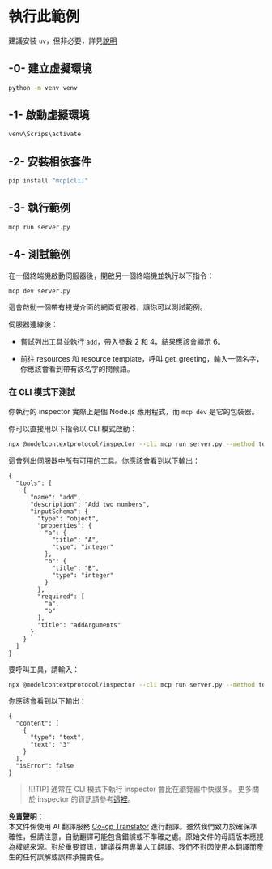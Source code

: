 <!--
CO_OP_TRANSLATOR_METADATA:
{
  "original_hash": "d0f0d7012325b286e4a717791b23ae7e",
  "translation_date": "2025-07-13T17:58:27+00:00",
  "source_file": "03-GettingStarted/01-first-server/solution/python/README.md",
  "language_code": "mo"
}
-->
# 執行此範例

建議安裝 `uv`，但非必要，詳見[說明](https://docs.astral.sh/uv/#highlights)

## -0- 建立虛擬環境

```bash
python -m venv venv
```

## -1- 啟動虛擬環境

```bash
venv\Scrips\activate
```

## -2- 安裝相依套件

```bash
pip install "mcp[cli]"
```

## -3- 執行範例

```bash
mcp run server.py
```

## -4- 測試範例

在一個終端機啟動伺服器後，開啟另一個終端機並執行以下指令：

```bash
mcp dev server.py
```

這會啟動一個帶有視覺介面的網頁伺服器，讓你可以測試範例。

伺服器連線後：

- 嘗試列出工具並執行 `add`，帶入參數 2 和 4，結果應該會顯示 6。

- 前往 resources 和 resource template，呼叫 get_greeting，輸入一個名字，你應該會看到帶有該名字的問候語。

### 在 CLI 模式下測試

你執行的 inspector 實際上是個 Node.js 應用程式，而 `mcp dev` 是它的包裝器。

你可以直接用以下指令以 CLI 模式啟動：

```bash
npx @modelcontextprotocol/inspector --cli mcp run server.py --method tools/list
```

這會列出伺服器中所有可用的工具。你應該會看到以下輸出：

```text
{
  "tools": [
    {
      "name": "add",
      "description": "Add two numbers",
      "inputSchema": {
        "type": "object",
        "properties": {
          "a": {
            "title": "A",
            "type": "integer"
          },
          "b": {
            "title": "B",
            "type": "integer"
          }
        },
        "required": [
          "a",
          "b"
        ],
        "title": "addArguments"
      }
    }
  ]
}
```

要呼叫工具，請輸入：

```bash
npx @modelcontextprotocol/inspector --cli mcp run server.py --method tools/call --tool-name add --tool-arg a=1 --tool-arg b=2
```

你應該會看到以下輸出：

```text
{
  "content": [
    {
      "type": "text",
      "text": "3"
    }
  ],
  "isError": false
}
```

> ![!TIP]
> 通常在 CLI 模式下執行 inspector 會比在瀏覽器中快很多。
> 更多關於 inspector 的資訊請參考[這裡](https://github.com/modelcontextprotocol/inspector)。

**免責聲明**：  
本文件係使用 AI 翻譯服務 [Co-op Translator](https://github.com/Azure/co-op-translator) 進行翻譯。雖然我們致力於確保準確性，但請注意，自動翻譯可能包含錯誤或不準確之處。原始文件的母語版本應視為權威來源。對於重要資訊，建議採用專業人工翻譯。我們不對因使用本翻譯而產生的任何誤解或誤釋承擔責任。